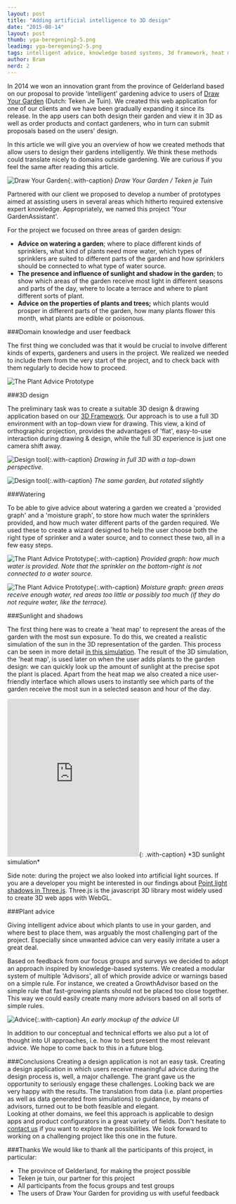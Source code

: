 ```yaml
---
layout: post
title: "Adding artificial intelligence to 3D design"
date: "2015-08-14"
layout: post
thumb: yga-beregening2-5.png
leadimg: yga-beregening2-5.png
tags: intelligent advice, knowledge based systems, 3d framework, heat map
author: Bram
nerd: 2
---
```


In 2014 we won an innovation grant from the province of Gelderland based on our proposal to provide 'intelligent' gardening advice to users of [Draw Your Garden](http://tekenjetuin.nl) (Dutch: Teken Je Tuin). We created this web application for one of our clients and we have been gradually expanding it since its release. In the app users can both design their garden and view it in 3D as well as order products and contact gardeners, who in turn can submit proposals based on the users' design.

In this article we will give you an overview of how we created methods that allow users to design their gardens intelligently. We think these methods could translate nicely to domains outside gardening. We are curious if you feel the same after reading this article.

![Draw Your Garden](/img/blog/tekenjetuin.png){:.with-caption}
*Draw Your Garden / Teken je Tuin*

Partnered with our client we proposed to develop a number of prototypes aimed at assisting users in several areas which hitherto required extensive expert knowledge. Appropriately, we named this project 'Your GardenAssistant'. 

For the project we focused on three areas of garden design:

* **Advice on watering a garden**; where to place different kinds of sprinklers, what kind of plants need more water, which types of sprinklers are suited to different parts of the garden and how sprinklers should be connected to what type of water source.
* **The presence and influence of sunlight and shadow in the garden**; to show which areas of the garden receive most light in different seasons and parts of the day, where to locate a terrace and where to plant different sorts of plant. 
* **Advice on the properties of plants and trees;** which plants would prosper in different parts of the garden, how many plants flower this month, what plants are edible or poisonous.

###Domain knowledge and user feedback

The first thing we concluded was that it would be crucial to involve different kinds of experts, gardeners and users in the project. We realized we needed to include them from the very start of the project, and to check back with them regularly to decide how to proceed.

![The Plant Advice Prototype](/img/blog/yga-aanpak.png)

###3D design

The preliminary task was to create a suitable 3D design & drawing application based on our [3D Framework](/3d-framework/). Our approach is to use a full 3D environment with an top-down view for drawing. This view, a kind of orthographic projection, provides the advantages of 'flat', easy-to-use interaction during drawing & design, while the full 3D experience is just one camera shift away.

![Design tool](/img/blog/tjt-2d.png){:.with-caption}
*Drawing in full 3D with a top-down perspective.*

![Design tool](/img/blog/tjt-3d.png){:.with-caption}
*The same garden, but rotated slightly*

###Watering

To be able to give advice about watering a garden we created a 'provided graph' and a 'moisture graph', to store how much water the sprinklers provided, and how much water different parts of the garden required.
We used these to create a wizard designed to help the user choose both the right type of sprinker and a water source, and to connect these two, all in a few easy steps.

![The Plant Advice Prototype](/img/blog/water2.png){:.with-caption}
*Provided graph: how much water is provided. Note that the sprinkler on the bottom-right is not connected to a water source.*

![The Plant Advice Prototype](/img/blog/water1.png){:.with-caption}
*Moisture graph: green areas receive enough water, red areas too little or possibly too much (if they do not require water, like the terrace).*

###Sunlight and shadows

The first thing here was to create a 'heat map' to represent the areas of the garden with the most sun exposure. To do this, we created a realistic simulation of the sun in the 3D representation of the garden. This process can be seen in more detail [in this simulation](/3d-framework/#3d-simulatie). The result of the 3D simulation, the 'heat map', is used later on when the user adds plants to the garden design: we can quickly look up the amount of sunlight at the precise spot the plant is placed.
Apart from the heat map we also created a nice user-friendly interface which allows users to instantly see which parts of the garden receive the most sun in a selected season and hour of the day.

<iframe src="https://player.vimeo.com/video/136615103" height="360" frameborder="0" webkitallowfullscreen mozallowfullscreen allowfullscreen></iframe>{: .with-caption}
*3D sunlight simulation*

Side note: during the project we also looked into artificial light sources. If you are a developer you might be interested in our findings about [Point light shadows in Three.js](/2015/05/21/point-light-shadows-in-threejs/). Three.js is the javascript 3D library most widely used to create 3D web apps with WebGL.

###Plant advice

Giving intelligent advice about which plants to use in your garden, and where best to place them, was arguably the most challenging part of the project. Especially since unwanted advice can very easily irritate a user a great deal. 

Based on feedback from our focus groups and surveys we decided to adopt an approach inspired by knowledge-based systems. We created a modular system of multiple 'Advisors', all of which provide advice or warnings based on a simple rule. For instance, we created a GrowthAdvisor based on the simple rule that fast-growing plants should not be placed too close together. This way we could easily create many more advisors based on all sorts of simple rules.

![Advice](/img/blog/Assistant.jpg){:.with-caption}
*An early mockup of the advice UI*

In addition to our conceptual and technical efforts we also put a lot of thought into UI approaches, i.e. how to best present the most relevant advice. We hope to come back to this in a future blog.

###Conclusions
Creating a design application is not an easy task. Creating a design application in which users receive meaningful advice during the design process is, well, a major challenge. The grant gave us the opportunity to seriously engage these challenges.
Looking back we are very happy with the results. The translation from data (i.e. plant properties as well as data generated from simulations) to guidance, by means of advisors, turned out to be both feasible and elegant.  
Looking at other domains, we feel this approach is applicable to design apps and product configurators in a great variety of fields. Don't hesitate to [contact us](/#contact) if you want to explore the possibilities. We look forward to working on a challenging project like this one in the future.

###Thanks
We would like to thank all the participants of this project, in particular:

* The province of Gelderland, for making the project possible
* Teken je tuin, our partner for this project
* All participants from the focus groups and test groups
* The users of Draw Your Garden for providing us with useful feedback

